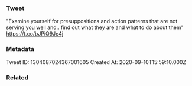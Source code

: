 ### Tweet
"Examine yourself for presuppositions and action patterns that are not serving you well and.. find out what they are and what to do about them" https://t.co/bJPiQ9Je4j

### Metadata
Tweet ID: 1304087024367001605
Created At: 2020-09-10T15:59:10.000Z

### Related

